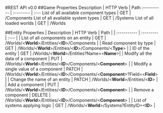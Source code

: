 #REST API v0.0
##Game Properties
 Description | HTTP Verb | Path 
 :---------- | :-------- | :--- 
 List of all available component types | GET | /Components 
 List of all available system types | GET | /Systems 
 List of all loaded worlds | GET | /Worlds 

##Entity Properties
| Description | HTTP Verb | Path |
| :---------- | :-------- | :--- |
| List of all components on an entity | GET | /Worlds/\<**World**>/Entities/\<**ID**>/Components |
| Read component by type | GET | /Worlds/\<**World**>/Entities/\<**ID**>/Components/\<**Type**> |
| ID of the entity | GET | /Worlds/\<**World**>/Entities?Name=\<**Name**>|
| Modify all the data of a component | PUT | /Worlds/\<**World**>/Entities/\<**ID**>/Components/\<**Component**> |
| Modify a single value of a component | PATCH | /Worlds/\<**World**>/Entities/\<**ID**>/Components/\<**Component**>?Field=<**Field**> |
| Change the name of an entity | PATCH | /Worlds/\<**World**>/Entities/\<**ID**> |
| Add a component | PUT | /Worlds/\<**World**>/Entities/\<**ID**>/Components/<**Component**> |
| Remove a component | DELETE | /Worlds/\<**World**>/Entities/\<**ID**>/Components/<**Component**> |
| List of systems applying logic | GET | /Worlds/\<**World**>/Systems?EntityID=\<**ID**> |
